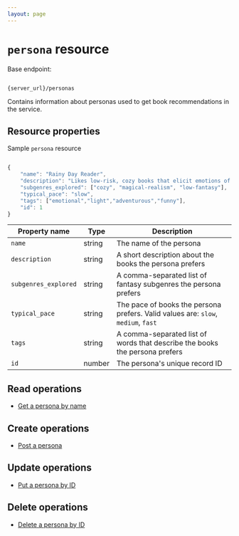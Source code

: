 ```yaml
---
layout: page
---
```


# `persona` resource

Base endpoint:

```shell

{server_url}/personas
```

Contains information about personas used to get book recommendations in the service.

## Resource properties

Sample `persona` resource

```js

{
    "name": "Rainy Day Reader",
    "description": "Likes low-risk, cozy books that elicit emotions of joy and wonder.",
    "subgenres_explored": ["cozy", "magical-realism", "low-fantasy"],
    "typical_pace": "slow",
    "tags": ["emotional","light","adventurous","funny"],
    "id": 1
}
```

| Property name | Type | Description |
| ------------- | ----------- | ----------- |
| `name` | string | The name of the persona |
| `description` | string | A short description about the books the persona prefers |
| `subgenres_explored` | string | A comma-separated list of fantasy subgenres the persona prefers |
| `typical_pace` | string | The pace of books the persona prefers. Valid values are: `slow`, `medium`, `fast` |
| `tags` | string | A comma-separated list of words that describe the books the persona prefers |
| `id` | number | The persona's unique record ID |

## Read operations

* [Get a persona by name](personas-get-a-persona-by-name.md)

## Create operations

* [Post a persona](personas-post-a-persona.md)

## Update operations

* [Put a persona by ID](personas-put-a-persona-by-id.md)

## Delete operations

* [Delete a persona by ID](personas-delete-a-persona-by-id.md)
